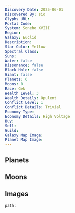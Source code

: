 ```yaml
---
Discovery Date: 2025-06-01
Discovered By: sio
Glyphs URL:
Portal Code:
System: Soneho XVIII
Region:
Galaxy: Euclid
Description:
Star Color: Yellow
Spectral Class:
Suns:
Water: false
Dissonance: false
Black Hole: false
Giant: false
Planets: 6
Moons: 0
Race: Gek
Wealth Level: 3
Wealth Details: Opulent
Conflict Level: 1
Conflict Details: Trivial
Economy Type:
Economy Details: High Voltage
Buy:
Sell:
Guild:
Galaxy Map Image:
Planet Map Image:
---
```


## Planets

## Moons

## Images

```query
path:
```
